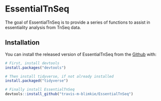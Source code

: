 
# EssentialTnSeq

The goal of EssentialTnSeq is to provide a series of functions to assist in
essentiality analysis from TnSeq data.

## Installation

You can install the released version of EssentialTnSeq from the [Github](https://github.com/travis-m-blimkie/EssentialTnSeq) with:

``` r
# First, install devtools
install.packages("devtools")

# Then install tidyverse, if not already installed
install.packaged("tidyverse")

# Finally install EssentialTnSeq
devtools::install_github("travis-m-blimkie/EssentialTnSeq")
```
